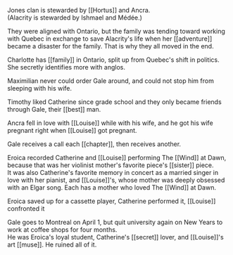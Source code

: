 Jones clan is stewarded by [[Hortus]] and Ancra.  
(Alacrity is stewarded by Ishmael and Médée.)  
  
They were aligned with Ontario, but the family was tending toward working with Quebec in exchange to save Alacrity's life when her [[adventure]] became a disaster for the family. That is why they all moved in the end.  
  
Charlotte has [[family]] in Ontario, split up from Quebec's shift in politics. She secretly identifies more with anglos.  
  

  
Maximilian never could order Gale around, and could not stop him from sleeping with his wife.  
  
Timothy liked Catherine since grade school and they only became friends through Gale, their [[best]] man.  
  
Ancra fell in love with [[Louise]] while with his wife, and he got his wife pregnant right when [[Louise]] got pregnant.  
  
  
Gale receives a call each [[chapter]], then receives another.  
  
Eroica recorded Catherine and [[Louise]] performing The [[Wind]] at Dawn, because that was her violinist mother's favorite piece's [[sister]] piece.  
It was also Catherine's favorite memory in concert as a married singer in love with her pianist, and [[Louise]]'s, whose mother was deeply obsessed with an Elgar song. Each has a mother who loved The [[Wind]] at Dawn.  
  
Eroica saved up for a cassette player, Catherine performed it, [[Louise]] confronted it  
  
Gale goes to Montreal on April 1, but quit university again on New Years to work at coffee shops for four months.  
He was Eroica's loyal student, Catherine's [[secret]] lover, and [[Louise]]'s art [[muse]]. He ruined all of it.  
  
